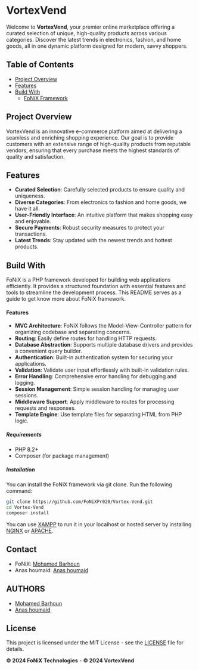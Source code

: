 # VortexVend

Welcome to **VortexVend**, your premier online marketplace offering a curated selection of unique, high-quality products across various categories. Discover the latest trends in electronics, fashion, and home goods, all in one dynamic platform designed for modern, savvy shoppers.

## Table of Contents

- [Project Overview](#project-overview)
- [Features](#features)
- [Build With](#build-with)
  - [FoNiX Framework](#fonix-framework)

## Project Overview

VortexVend is an innovative e-commerce platform aimed at delivering a seamless and enriching shopping experience. Our goal is to provide customers with an extensive range of high-quality products from reputable vendors, ensuring that every purchase meets the highest standards of quality and satisfaction.

## Features

- **Curated Selection**: Carefully selected products to ensure quality and uniqueness.
- **Diverse Categories**: From electronics to fashion and home goods, we have it all.
- **User-Friendly Interface**: An intuitive platform that makes shopping easy and enjoyable.
- **Secure Payments**: Robust security measures to protect your transactions.
- **Latest Trends**: Stay updated with the newest trends and hottest products.

## Build With

FoNiX is a PHP framework developed for building web applications efficiently. It provides a structured foundation with essential features and tools to streamline the development process. This README serves as a guide to get know more about FoNiX framework.

#### Features

- **MVC Architecture**: FoNiX follows the Model-View-Controller pattern for organizing codebase and separating concerns.
- **Routing**: Easily define routes for handling HTTP requests.
- **Database Abstraction**: Supports multiple database drivers and provides a convenient query builder.
- **Authentication**: Built-in authentication system for securing your applications.
- **Validation**: Validate user input effortlessly with built-in validation rules.
- **Error Handling**: Comprehensive error handling for debugging and logging.
- **Session Management**: Simple session handling for managing user sessions.
- **Middleware Support**: Apply middleware to routes for processing requests and responses.
- **Template Engine**: Use template files for separating HTML from PHP logic.

##### Requirements

- PHP 8.2+
- Composer (for package management)

##### Installation

You can install the FoNiX framework via git clone. Run the following command:
```bash
git clone https://github.com/FoNiXPr020/Vortex-Vend.git
cd Vortex-Vend
composer install
```

You can use [XAMPP](https://www.apachefriends.org) to run it in your localhost or hosted server by installing [NGINX](https://nginx.org/en/download.html) or [APACHE](https://httpd.apache.org/download.cgi).

## Contact

- FoNiX: [Mohamed Barhoun](emailto:rogueman2018@gmail.com)
- Anas houmaid: [Anas houmaid](emailto:anashoumaid19@gmail.com)

## AUTHORS

- [Mohamed Barhoun](emailto:rogueman2018@gmail.com)
- [Anas houmaid](emailto:anashoumaid19@gmail.com)

## License

This project is licensed under the MIT License - see the [LICENSE](LICENSE) file for details.

**© 2024 FoNiX Technologies** - **© 2024 VortexVend**
